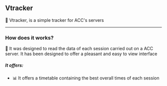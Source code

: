<h2>Vtracker</h2>
<p>&#128308 Vtracker, is a simple tracker for ACC's servers</p>
<hr>
<h3>How does it works?</h3>
<p>&#128302 It was designed to read the data of each session carried out on a ACC server. It has been designed to offer a pleasant and easy to view interface</p>
<h5>It offers:</h5>
<ul>
  <li>&#128202 It offers a timetable containing the best overall times of each session</li>
</ul>



